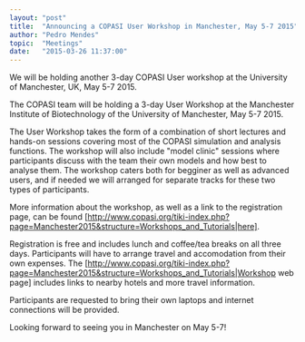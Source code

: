 ```yaml
---
layout: "post"
title:  "Announcing a COPASI User Workshop in Manchester, May 5-7 2015"
author: "Pedro Mendes"
topic:  "Meetings"
date:   "2015-03-26 11:37:00"
---
```


We will be holding another 3-day COPASI User workshop at the University of Manchester, UK, May 5-7 2015.

The COPASI team will be holding a 3-day User Workshop at the Manchester Institute of Biotechnology of the University of Manchester, May 5-7 2015. 

The User Workshop takes the form of a combination of short lectures and hands-on sessions covering most of the COPASI simulation and analysis functions. The workshop will also include "model clinic" sessions where participants discuss with the team their own models and how best to analyse them. The workshop caters both for begginer as well as advanced users, and if needed we will arranged for separate tracks for these two types of participants. 

More information about the workshop, as well as a link to the registration page, can be found [http://www.copasi.org/tiki-index.php?page=Manchester2015&structure=Workshops_and_Tutorials|here]. 

Registration is free and includes lunch and coffee/tea breaks on all three days. Participants will have to arrange travel and accomodation from their own expenses. The [http://www.copasi.org/tiki-index.php?page=Manchester2015&structure=Workshops_and_Tutorials|Workshop web page] includes links to nearby hotels and more travel information.

Participants are requested to bring their own laptops and internet connections will be provided.

Looking forward to seeing you in Manchester on May 5-7!

